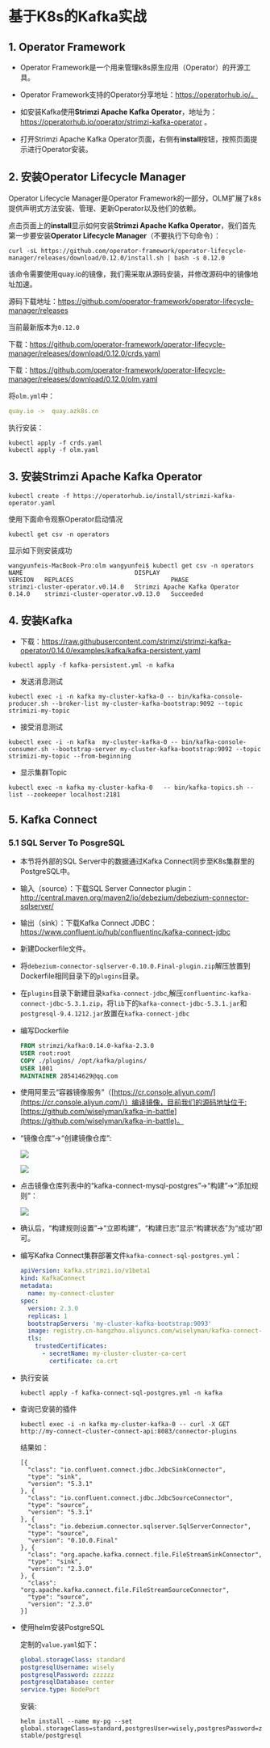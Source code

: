 # 基于K8s的Kafka实战

## 1. Operator Framework

- Operator Framework是一个用来管理k8s原生应用（Operator）的开源工具。

- Operator Framework支持的Operator分享地址：https://operatorhub.io/。

- 如安装Kafka使用**Strimzi Apache Kafka Operator**，地址为：https://operatorhub.io/operator/strimzi-kafka-operator 。

- 打开Strimzi Apache Kafka Operator页面，右侧有**install**按钮，按照页面提示进行Operator安装。

## 2. 安装Operator Lifecycle Manager

Operator Lifecycle Manager是Operator Framework的一部分，OLM扩展了k8s提供声明式方法安装、管理、更新Operator以及他们的依赖。

点击页面上的**install**显示如何安装**Strimzi Apache Kafka Operator**，我们首先第一步要安装**Operator Lifecycle Manager**（不要执行下句命令）：

```shell
curl -sL https://github.com/operator-framework/operator-lifecycle-manager/releases/download/0.12.0/install.sh | bash -s 0.12.0
```

该命令需要使用quay.io的镜像，我们需采取从源码安装，并修改源码中的镜像地址加速。

源码下载地址：https://github.com/operator-framework/operator-lifecycle-manager/releases

当前最新版本为`0.12.0`

下载：https://github.com/operator-framework/operator-lifecycle-manager/releases/download/0.12.0/crds.yaml

下载：https://github.com/operator-framework/operator-lifecycle-manager/releases/download/0.12.0/olm.yaml

将`olm.yml`中：

```yaml
quay.io ->  quay.azk8s.cn
```

执行安装：

```shell
kubectl apply -f crds.yaml
kubectl apply -f olm.yaml
```

## 3. 安装Strimzi Apache Kafka Operator

```shell
kubectl create -f https://operatorhub.io/install/strimzi-kafka-operator.yaml
```

使用下面命令观察Operator启动情况

```shell
kubectl get csv -n operators
```

显示如下则安装成功

```
wangyunfeis-MacBook-Pro:olm wangyunfei$ kubectl get csv -n operators
NAME                               DISPLAY                         VERSION   REPLACES                           PHASE
strimzi-cluster-operator.v0.14.0   Strimzi Apache Kafka Operator   0.14.0    strimzi-cluster-operator.v0.13.0   Succeeded
```

## 4. 安装Kafka

- 下载：https://raw.githubusercontent.com/strimzi/strimzi-kafka-operator/0.14.0/examples/kafka/kafka-persistent.yaml

```shell
kubectl apply -f kafka-persistent.yml -n kafka 
```

- 发送消息测试

```shell
kubectl exec -i -n kafka my-cluster-kafka-0 -- bin/kafka-console-producer.sh --broker-list my-cluster-kafka-bootstrap:9092 --topic strimizi-my-topic
```

- 接受消息测试

```shell
kubectl exec -i -n kafka  my-cluster-kafka-0 -- bin/kafka-console-consumer.sh --bootstrap-server my-cluster-kafka-bootstrap:9092 --topic strimizi-my-topic --from-beginning
```

- 显示集群Topic

```shell
kubectl exec -n kafka my-cluster-kafka-0   -- bin/kafka-topics.sh --list --zookeeper localhost:2181
```

## 5. Kafka Connect

### 5.1 SQL Server To PosgreSQL

- 本节将外部的SQL Server中的数据通过Kafka Connect同步至K8s集群里的PostgreSQL中。

- 输入（source）：下载SQL Server Connector plugin：http://central.maven.org/maven2/io/debezium/debezium-connector-sqlserver/

- 输出（sink）：下载Kafka Connect JDBC：https://www.confluent.io/hub/confluentinc/kafka-connect-jdbc

- 新建Dockerfile文件。

- 将`debezium-connector-sqlserver-0.10.0.Final-plugin.zip`解压放置到Dockerfile相同目录下的`plugins`目录。

- 在`plugins`目录下新建目录`kafka-connect-jdbc`,解压`confluentinc-kafka-connect-jdbc-5.3.1.zip`，将`lib`下的`kafka-connect-jdbc-5.3.1.jar`和`postgresql-9.4.1212.jar`放置在`kafka-connect-jdbc`

- 编写Dockerfile

  ```dockerfile
  FROM strimzi/kafka:0.14.0-kafka-2.3.0
  USER root:root
  COPY ./plugins/ /opt/kafka/plugins/
  USER 1001
  MAINTAINER 285414629@qq.com
  ```

- 使用阿里云“容器镜像服务”（[https://cr.console.aliyun.com/](https://cr.console.aliyun.com/)）编译镜像，目前我们的源码地址位于:[https://github.com/wiselyman/kafka-in-battle](https://github.com/wiselyman/kafka-in-battle)。

- “镜像仓库”->“创建镜像仓库”:

  ![](images/aliyun1.png)

  ![](images/aliyun2.png)

- 点击镜像仓库列表中的“kafka-connect-mysql-postgres”->“构建”->“添加规则”：

  ![](images/aliyun3.png)

- 确认后，“构建规则设置”->“立即构建”，“构建日志”显示“构建状态”为“成功”即可。

- 编写Kafka Connect集群部署文件`kafka-connect-sql-postgres.yml`：

  ```yaml
  apiVersion: kafka.strimzi.io/v1beta1
  kind: KafkaConnect
  metadata:
    name: my-connect-cluster
  spec:
    version: 2.3.0
    replicas: 1
    bootstrapServers: 'my-cluster-kafka-bootstrap:9093'
    image: registry.cn-hangzhou.aliyuncs.com/wiselyman/kafka-connect-from-sql-to-jdbc:0.1
    tls:
      trustedCertificates:
        - secretName: my-cluster-cluster-ca-cert
          certificate: ca.crt
  ```

- 执行安装

  ```shell
  kubectl apply -f kafka-connect-sql-postgres.yml -n kafka
  ```

- 查询已安装的插件

  ```shell
  kubectl exec -i -n kafka my-cluster-kafka-0 -- curl -X GET http://my-connect-cluster-connect-api:8083/connector-plugins
  ```

  结果如：

  ```
  [{
  	"class": "io.confluent.connect.jdbc.JdbcSinkConnector",
  	"type": "sink",
  	"version": "5.3.1"
  }, {
  	"class": "io.confluent.connect.jdbc.JdbcSourceConnector",
  	"type": "source",
  	"version": "5.3.1"
  }, {
  	"class": "io.debezium.connector.sqlserver.SqlServerConnector",
  	"type": "source",
  	"version": "0.10.0.Final"
  }, {
  	"class": "org.apache.kafka.connect.file.FileStreamSinkConnector",
  	"type": "sink",
  	"version": "2.3.0"
  }, {
  	"class": "org.apache.kafka.connect.file.FileStreamSourceConnector",
  	"type": "source",
  	"version": "2.3.0"
  }]
  ```

- 使用helm安装PostgreSQL

  定制的`value.yaml`如下：

  ```yaml
  global.storageClass: standard
  postgresqlUsername: wisely
  postgresqlPassword: zzzzzz
  postgresqlDatabase: center
  service.type: NodePort
  ```

  安装:

  ```shell
  helm install --name my-pg --set global.storageClass=standard,postgresUser=wisely,postgresPassword=zzzzzz,postgresDatabase=center,service.type=NodePort,service.nodePort=5432 stable/postgresql
  ```

  

